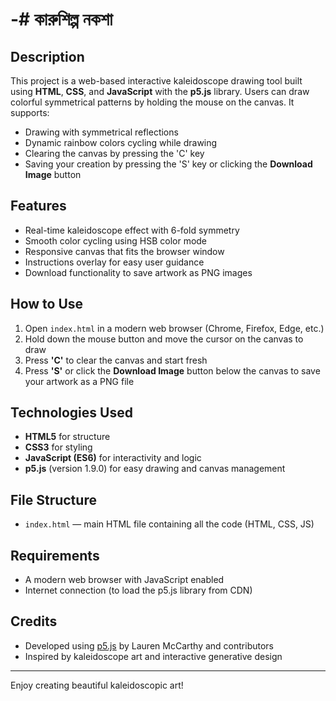 # -#  কারুশিল্প নকশা

## Description

This project is a web-based interactive kaleidoscope drawing tool built using **HTML**, **CSS**, and **JavaScript** with the **p5.js** library. Users can draw colorful symmetrical patterns by holding the mouse on the canvas. It supports:

- Drawing with symmetrical reflections
- Dynamic rainbow colors cycling while drawing
- Clearing the canvas by pressing the 'C' key
- Saving your creation by pressing the 'S' key or clicking the **Download Image** button

## Features

- Real-time kaleidoscope effect with 6-fold symmetry
- Smooth color cycling using HSB color mode
- Responsive canvas that fits the browser window
- Instructions overlay for easy user guidance
- Download functionality to save artwork as PNG images

## How to Use

1. Open `index.html` in a modern web browser (Chrome, Firefox, Edge, etc.)
2. Hold down the mouse button and move the cursor on the canvas to draw
3. Press **'C'** to clear the canvas and start fresh
4. Press **'S'** or click the **Download Image** button below the canvas to save your artwork as a PNG file

## Technologies Used

- **HTML5** for structure
- **CSS3** for styling
- **JavaScript (ES6)** for interactivity and logic
- **p5.js** (version 1.9.0) for easy drawing and canvas management

## File Structure

- `index.html` — main HTML file containing all the code (HTML, CSS, JS)
  
## Requirements

- A modern web browser with JavaScript enabled
- Internet connection (to load the p5.js library from CDN)

## Credits

- Developed using [p5.js](https://p5js.org/) by Lauren McCarthy and contributors
- Inspired by kaleidoscope art and interactive generative design

---

Enjoy creating beautiful kaleidoscopic art!

